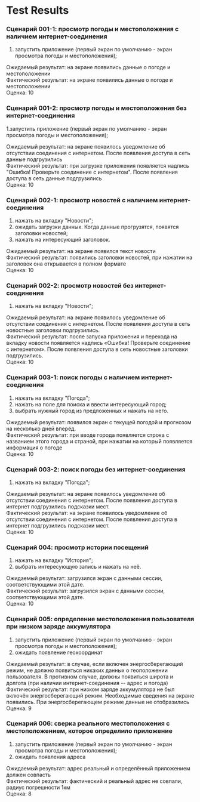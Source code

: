 # Test Results

### Сценарий 001-1: просмотр погоды и местоположения с наличием интернет-соединения

1. запустить приложение (первый экран по умолчанию - экран просмотра погоды и местоположения);<br />

Ожидаемый результат: на экране появились данные о погоде и местоположении<br />
Фактический результат: на экране появились данные о погоде и местоположении<br />
Оценка: 10<br />

### Сценарий 001-2: просмотр погоды и местоположения без интернет-соединения

1.запустить приложение (первый экран по умолчанию - экран просмотра погоды и местоположения);<br />

Ожидаемый результат: на экране появилось уведомление об отсутствии соединения с интернетом. После появления доступа в сеть данные подгрузились<br />
Фактический результат: при загрузке приложения появляется надпись "Ошибка! Проверьте соединение с интернетом". После появления доступа в сеть данные подгрузились<br />
Оценка: 10<br />

### Сценарий 002-1: просмотр новостей с наличием интернет-соединения

1. нажать на вкладку "Новости";<br />
2. ожидать загрузки данных. Когда данные прогрузятся, появятся заголовки новостей;<br />
3. нажать на интересующий заголовок.<br />

Ожидаемый результат: на экране появился текст новости<br />
Фактический результат: появились заголовки новостей, при нажатии на заголовок она открывается в полном формате<br />
Оценка: 10<br />

### Сценарий 002-2: просмотр новостей без интернет-соединения

1. нажать на вкладку "Новости";<br />

Ожидаемый результат: на экране появилось уведомление об отсутствии соединения с интернетом.	После появления доступа в сеть новостные заголовки подгрузились.<br />
Фактический результат: после запуска приложения и перехода на вкладку новости появляется надпись «Ошибка! Проверьте соединение с интернетом». После появления доступа в сеть новостные заголовки подгрузились.<br />
Оценка: 10<br />

### Сценарий 003-1: поиск погоды с наличием интернет-соединения

1. нажать на вкладку "Погода";<br />
2. нажать на поле для поиска и ввести интересующий город;<br />
3. выбрать нужный город из предложенных и нажать на него.<br />

Ожидаемый результат: появился экран с текущей погодой и прогнозом на несколько дней вперёд.<br />
Фактический результат: при вводе города появляется строка с названием этого города и страной, при нажатии на который появляется информация о погоде<br />
Оценка: 10<br />

### Сценарий 003-2: поиск погоды без интернет-соединения

1. нажать на вкладку "Погода";<br />

Ожидаемый результат: на экране появилось уведомление об отсутствии соединения с интернетом. После появления доступа в интернет подгрузились подсказки мест.<br />
Фактический результат: на экране появилось уведомление об отсутствии соединения с интернетом. После появления доступа в интернет подгрузились подсказки мест.<br />
Оценка: 10<br />

### Сценарий 004: просмотр истории посещений

1. нажать на вкладку "История";<br />
2. выбрать интересующую запись и нажать на неё.<br />

Ожидаемый результат: загрузился экран с данными сессии, соответствующими этой дате.<br />
Фактический результат:  загрузился экран с данными сессии, соответствующими этой дате.<br />
Оценка: 10<br />

### Сценарий 005: определение местоположения пользователя при низком заряде аккумулятора

1. запустить приложение (первый экран по умолчанию - экран просмотра погоды и местоположения);<br />
2. ожидать появление геокоординат<br />

Ожидаемый результат: в случае, если включен энергосберегающий режим, не должно появиться никаких данных о геоположении пользователя. В противном случае, должны появиться широта и долгота (при наличии интернет-соединения -- адрес и погода)<br />
Фактический результат: при низком заряде аккумулятора не был включён энергосберегающий режим. Необходимые сведения на экране появились. При энергосберегающем режиме данные не отобразились<br />
Оценка: 9<br />

### Сценарий 006: сверка реального местоположения с местоположением, которое определило приложение

1. запустить приложение (первый экран по умолчанию - экран просмотра погоды и местоположения);<br />
2. ожидать появления адреса<br />

Ожидаемый результат: адрес реальный и определённый приложением должен совпасть<br />
Фактический результат: фактический и реальный адрес не совпали, радиус погрешности 1км<br />
Оценка: 8<br />
